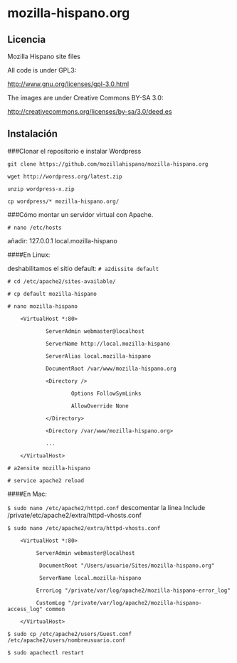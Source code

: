mozilla-hispano.org
===================



Licencia
---------

Mozilla Hispano site files

All code is under GPL3:

http://www.gnu.org/licenses/gpl-3.0.html

The images are under Creative Commons BY-SA 3.0:

http://creativecommons.org/licenses/by-sa/3.0/deed.es




Instalación
-----------

###Clonar el repositorio e instalar Wordpress

`git clone https://github.com/mozillahispano/mozilla-hispano.org`

`wget http://wordpress.org/latest.zip`

`unzip wordpress-x.zip`

`cp wordpress/* mozilla-hispano.org/`



###Cómo montar un servidor virtual con Apache.

`# nano /etc/hosts`

añadir: 127.0.0.1 local.mozilla-hispano


####En Linux:

deshabilitamos el sitio default: `# a2dissite default`

`# cd /etc/apache2/sites-available/`

`# cp default mozilla-hispano`

`# nano mozilla-hispano`

        <VirtualHost *:80>
        
                ServerAdmin webmaster@localhost
        
                ServerName http://local.mozilla-hispano
    
                ServerAlias local.mozilla-hispano
     
                DocumentRoot /var/www/mozilla-hispano.org
      
                <Directory />
               
                        Options FollowSymLinks
              
                        AllowOverride None
     
                </Directory>
                
                <Directory /var/www/mozilla-hispano.org>
        
                ...
        
        </VirtualHost>

`# a2ensite mozilla-hispano`

`# service apache2 reload`



####En Mac:

`$ sudo nano /etc/apache2/httpd.conf`
descomentar la linea Include /private/etc/apache2/extra/httpd-vhosts.conf

`$ sudo nano /etc/apache2/extra/httpd-vhosts.conf`

        <VirtualHost *:80>

             ServerAdmin webmaster@localhost

              DocumentRoot "/Users/usuario/Sites/mozilla-hispano.org"
        
              ServerName local.mozilla-hispano
        
             ErrorLog "/private/var/log/apache2/mozilla-hispano-error_log"
        
             CustomLog "/private/var/log/apache2/mozilla-hispano-access_log" common

        </VirtualHost>

`$ sudo cp /etc/apache2/users/Guest.conf /etc/apache2/users/nombreusuario.conf`

`$ sudo apachectl restart`

